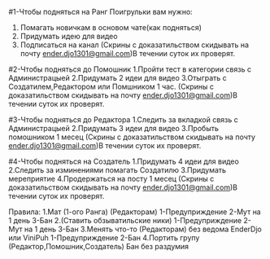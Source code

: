 #1-Чтобы подняться на Ранг Поигрульки вам нужно:
1. Помагать новичкам в основом чате(как подняться)
2. Придумать идею для видео
3. Подписаться на канал
(Скрины с доказатильством скидывать на почту ender.djo1301@gmail.com)В течении суток их проверят.


#2-Чтобы подняться до Помошник
1.Пройти тест в категории связь с Администрацыей
2.Придумать 2 идеи для видео
3.Отыграть с Создатилем,Редактором или Помшником 1 час.
(Скрины с доказатильством скидывать на почту ender.djo1301@gmail.com)В течении суток их проверят.


#3-Чтобы подняться до Редактора
1.Следить за вкладкой связь с Администрацыей
2.Придумать 3 идеи для видео
3.Пробыть помошником 1 месец
(Скрины с доказатильством скидывать на почту ender.djo1301@gmail.com)В течении суток их проверят.


#4-Чтобы подняться на Создатель
1.Придумать 4 идеи для видео
2.Следить за изминениями помагать Создатилю
3.Придумать мереприятие
4.Продержаться на посту 1 месец
(Скрины с доказатильством скидывать на почту ender.djo1301@gmail.com)В течении суток их проверят.


Правила:
1.Мат (1-ого Ранга) (Редакторам)   1-Предуприждение 2-Мут на 1 день 3-Бан
2.(Ставить обзыватильские ники)   1-Предуприждение 2-Мут на 1 день 3-Бан
3.Менять что-то (Редакторам) без ведома EnderDjo или ViniPuh   1-Предуприждение 2-Бан
4.Портить групу (Редактор,Помошник,Создатель) Бан без раздумия
